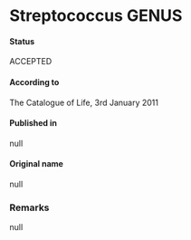 # Streptococcus GENUS

#### Status
ACCEPTED

#### According to
The Catalogue of Life, 3rd January 2011

#### Published in
null

#### Original name
null

### Remarks
null